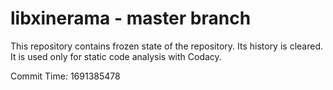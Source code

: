 # libxinerama - master branch

This repository contains frozen state of the repository.
Its history is cleared. It is used only for static code
analysis with Codacy.

Commit Time: 1691385478